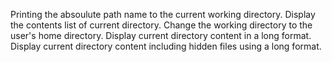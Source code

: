 Printing the absoulute path name to the current working directory.
Display the contents list of current directory.
Change the working directory to the user's home directory.
Display current directory content in a long format.
Display current directory content including hidden files using a long format.
